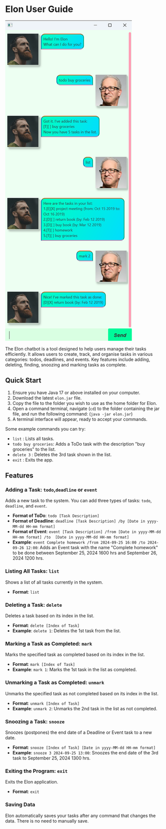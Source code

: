# Elon User Guide

![Screenshot of User Interface](Ui.png)

The Elon chatbot is a tool designed to help users manage their tasks efficiently. 
It allows users to create, track, and organise tasks in various categories: todos, deadlines, and events. 
Key features include adding, deleting, finding, snoozing and marking tasks as complete.

## Quick Start

1. Ensure you have Java 17 or above installed on your computer.
2. Download the latest `elon.jar` file.
3. Copy the file to the folder you wish to use as the home folder for Elon.
4. Open a command terminal, navigate (`cd`) to the folder containing the jar file, 
and run the following command: (`java -jar elon.jar`)
5. A terminal interface will appear, ready to accept your commands.

Some example commands you can try:
- `list` : Lists all tasks.
- `todo buy groceries`: Adds a ToDo task with the description "buy groceries" to the list.
- `delete 3` : Deletes the 3rd task shown in the list.
- `exit` : Exits the app.

## Features

### Adding a Task: `todo`,`deadline` or `event`
Adds a new task to the system. You can add three types of tasks: `todo`, `deadline`, and `event`.

- **Format of ToDo**: `todo [Task Description]`
- **Format of Deadline**: `deadline [Task Description] /by [Date in yyyy-MM-dd HH-mm format]`
- **Format of Event**: `event [Task Description] /from [Date in yyyy-MM-dd HH-mm format] /to 
[Date in yyyy-MM-dd HH-mm format]`
- **Example**: `event Complete homework /from 2024-09-25 16:00 /to 2024-09-26 12:00`: Adds an Event task with the 
name "Complete homework" to be done between September 25, 2024 1600 hrs and September 26, 2024 1200 hrs.

### Listing All Tasks: `list`
Shows a list of all tasks currently in the system.

- **Format**: `list`

### Deleting a Task: `delete`
Deletes a task based on its index in the list.

- **Format**: `delete [Index of Task]`
- **Example**: `delete 1`: Deletes the 1st task from the list.

### Marking a Task as Completed: `mark`
Marks the specified task as completed based on its index in the list.

- **Format**: `mark [Index of Task]`
- **Example**: `mark 1`: Marks the 1st task in the list as completed.

### Unmarking a Task as Completed: `unmark`
Unmarks the specified task as not completed based on its index in the list.

- **Format**: `unmark [Index of Task]`
- **Example**: `unmark 2`: Unmarks the 2nd task in the list as not completed.

### Snoozing a Task: `snooze`
Snoozes (postpones) the end date of a Deadline or Event task to a new date.

- **Format**: `snooze [Index of Task] [Date in yyyy-MM-dd HH-mm format]`
- **Example**: `snooze 3 2024-09-25 13:00`: Snoozes the end date of the 3rd task 
to September 25, 2024 1300 hrs.

### Exiting the Program: `exit`
Exits the Elon application.

- **Format**: `exit`

### Saving Data
Elon automatically saves your tasks after any command that changes the data. There is no need to manually save.
